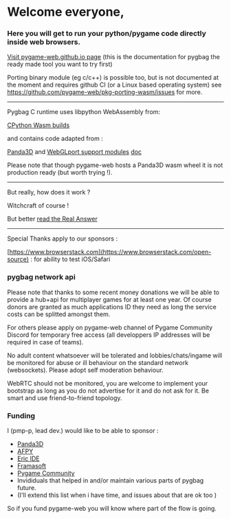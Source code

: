 # Welcome everyone, 

### Here you will get to run your python/pygame code directly inside web browsers.

[Visit pygame-web.github.io page](https://pygame-web.github.io) (this is the documentation for pygbag the ready made tool you want to try first)


Porting binary module (eg c/c++) is possible too, but is not documented at the moment and requires github CI (or a Linux based operating system)
see https://github.com/pygame-web/pkg-porting-wasm/issues for more.

____

Pygbag C runtime uses libpython WebAssembly from:

[CPython Wasm builds](https://github.com/python/cpython/tree/main/Tools/wasm)

and contains code adapted from :


[Panda3D](https://github.com/panda3d/panda3d) and [WebGLport support modules](https://github.com/rdb/cpython-emscripten-modules) [doc](https://rdb.name/panda3d-webgl.md#supplementalmodules)

Please note that though pygame-web hosts a Panda3D wasm wheel it is not production ready (but worth trying !).

____

But really, how does it work ?

Witchcraft of course ! 

But better [read the Real Answer](https://stackoverflow.com/questions/76265735/does-pygbag-directly-interprets-python-in-the-browser-or-compiles-it-to-wasm-and/77115432#77115432)



____

Special Thanks apply to our sponsors :

[https://www.browserstack.com](https://www.browserstack.com/open-source) : for ability to test iOS/Safari



### pygbag network api

Please note that thanks to some recent money donations we will be able to provide a hub+api for multiplayer games for at least one year.
Of course donors are granted as much applications ID they need as long the service costs can be splitted amongst them.

For others please apply on pygame-web channel of Pygame Community Discord for temporary free access (all developpers IP addresses will be required in case of teams).

No adult content whatsoever will be tolerated and lobbies/chats/ingame will be monitored for abuse or ill behaviour on the standard network (websockets). Please adopt self moderation behaviour.

WebRTC should not be monitored, you are welcome to implement your bootstrap as long as you do not advertise for it and do not ask for it. Be smart and use friend-to-friend topology.

### Funding
I (pmp-p, lead dev.) would like to be able to sponsor :
 - [Panda3D](https://opencollective.com/panda3d)
 - [AFPY](https://www.afpy.org/adherer)
 - [Eric IDE](https://eric-ide.python-projects.org/)
 - [Framasoft](https://framasoft.org/fr/#support)
 - [Pygame Community](https://www.patreon.com/pygamecommunity)
 - Invididuals that helped in and/or maintain various parts of pygbag future.
 - (I'll extend this list when i have time, and issues about that are ok too )
   
So if you fund pygame-web you will know where part of the flow is going.
